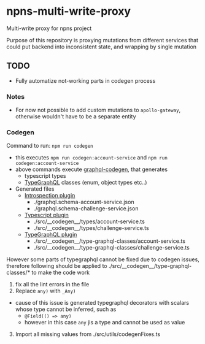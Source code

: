 # npns-multi-write-proxy
Multi-write proxy for npns project

Purpose of this repository is proxying mutations from different services that could put backend into inconsistent state, and wrapping by single mutation

## TODO
* Fully automatize not-working parts in codegen process
### Notes
* For now not possible to add custom mutations to `apollo-gateway`, otherwise wouldn't have to be a separate entity


### Codegen

Command to run: `npm run codegen`

* this executes `npm run codegen:account-service` and `npm run codegen:account-service` 
* above commands execute [graphql-codegen](https://www.graphql-code-generator.com/), that generates
  * typescript types
  * [TypeGraphQL](https://typegraphql.com/) classes (enum, object types etc..)
* Generated files
  * [Introspection plugin](https://www.graphql-code-generator.com/docs/plugins/introspection)
    * ./graphql.schema-account-service.json
    * ./graphql.schema-challenge-service.json
  * [Typescript plugin](https://www.graphql-code-generator.com/docs/plugins/typescript)
    * ./src/\_\_codegen\_\_/types/account-service.ts
    * ./src/\_\_codegen\_\_/types/challenge-service.ts
  * [TypeGraphQL plugin](https://www.graphql-code-generator.com/docs/plugins/typescript-type-graphql)
    * ./src/\_\_codegen\_\_/type-graphql-classes/account-service.ts
    * ./src/\_\_codegen\_\_/type-graphql-classes/challenge-service.ts

However some parts of typegraphql cannot be fixed due to codegen issues, therefore following should be applied to ./src/\_\_codegen\_\_/type-graphql-classes/* to make the code work

1. fix all the lint errors in the file
2. Replace `any)` with `_Any)`
  * cause of this issue is generated typegraphql decorators with scalars whose type cannot be inferred, such as
    * `@Field(() => any)`
    * however in this case `any` jis a type and cannot be used as value
3. Import all missing values from ./src/utils/codegenFixes.ts

